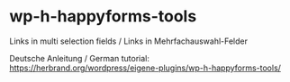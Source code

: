 # wp-h-happyforms-tools
Links in multi selection fields / Links in Mehrfachauswahl-Felder

Deutsche Anleitung / German tutorial: https://herbrand.org/wordpress/eigene-plugins/wp-h-happyforms-tools/
